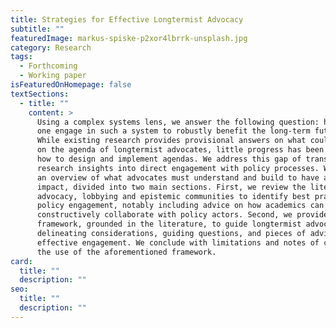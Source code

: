 ```yaml
---
title: Strategies for Effective Longtermist Advocacy
subtitle: ""
featuredImage: markus-spiske-p2xor4lbrrk-unsplash.jpg
category: Research
tags:
  - Forthcoming
  - Working paper
isFeaturedOnHomepage: false
textSections:
  - title: ""
    content: >
      Using a complex systems lens, we answer the following question: how can
      one engage in such a system to robustly benefit the long-term future?
      While existing research provides provisional answers on what could feature
      on the agenda of longtermist advocates, little progress has been made on
      how to design and implement agendas. We address this gap of translating
      research insights into direct engagement with policy processes. We provide
      an overview of what advocates must understand and build to have a positive
      impact, divided into two main sections. First, we review the literature on
      advocacy, lobbying and epistemic communities to identify best practices in
      policy engagement, notably including advice on how academics can
      constructively collaborate with policy actors. Second, we provide a
      framework, grounded in the literature, to guide longtermist advocacy:
      delineating considerations, guiding questions, and pieces of advice for
      effective engagement. We conclude with limitations and notes of caution on
      the use of the aforementioned framework.
card:
  title: ""
  description: ""
seo:
  title: ""
  description: ""
---
```

